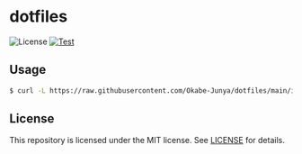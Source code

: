 # dotfiles

![License](https://img.shields.io/github/license/Okabe-Junya/dotfiles) [![Test](https://github.com/Okabe-Junya/dotfiles/actions/workflows/test.yml/badge.svg)](https://github.com/Okabe-Junya/dotfiles/actions/workflows/test.yml)

## Usage

```sh
$ curl -L https://raw.githubusercontent.com/Okabe-Junya/dotfiles/main/install.sh | zsh
```

## License

This repository is licensed under the MIT license. See [LICENSE](LICENSE) for details.

